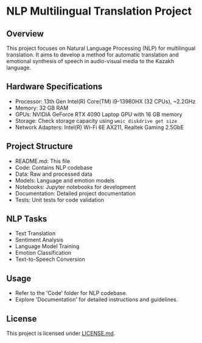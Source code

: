 # NLP Multilingual Translation Project

## Overview

This project focuses on Natural Language Processing (NLP) for multilingual translation. It aims to develop a method for automatic translation and emotional synthesis of speech in audio-visual media to the Kazakh language.

## Hardware Specifications

- Processor: 13th Gen Intel(R) Core(TM) i9-13980HX (32 CPUs), ~2.2GHz
- Memory: 32 GB RAM
- GPUs: NVIDIA GeForce RTX 4090 Laptop GPU with 16 GB memory
- Storage: Check storage capacity using `wmic diskdrive get size`
- Network Adapters: Intel(R) Wi-Fi 6E AX211, Realtek Gaming 2.5GbE

## Project Structure

- README.md: This file
- Code: Contains NLP codebase
- Data: Raw and processed data
- Models: Language and emotion models
- Notebooks: Jupyter notebooks for development
- Documentation: Detailed project documentation
- Tests: Unit tests for code validation

## NLP Tasks

- Text Translation
- Sentiment Analysis
- Language Model Training
- Emotion Classification
- Text-to-Speech Conversion

## Usage

- Refer to the 'Code' folder for NLP codebase.
- Explore 'Documentation' for detailed instructions and guidelines.

## License

This project is licensed under [LICENSE.md](LICENSE.md).

